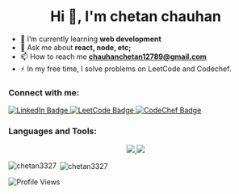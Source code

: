 <h1 align="center">Hi 👋, I'm chetan chauhan</h1>

- 🌱 I’m currently learning **web development**
- 💬 Ask me about **react, node, etc;**
- 📫 How to reach me **chauhanchetan12789@gmail.com**
- ⚡ In my free time, I solve problems on LeetCode and Codechef.
  
<h3 align="left">Connect with me:</h3>
  <a href="https://www.linkedin.com/in/chetan3327/">
    <img src="https://img.shields.io/badge/LinkedIn-blue?style=for-the-badge&logo=linkedin&logoColor=white" alt="LinkedIn Badge"/>
  </a>
  <a href="https://leetcode.com/chetan3327/">
    <img src="https://img.shields.io/badge/LeetCode-orange?style=for-the-badge&logo=leetcode&logoColor=white" alt="LeetCode Badge"/>
  </a>
  <a href="https://www.codechef.com/users/chetan3327">
    <img src="https://img.shields.io/badge/CodeChef-red?style=for-the-badge&logo=codechef&logoColor=white" alt="CodeChef Badge"/>
  </a>


<h3 align="left">Languages and Tools:</h3>

<p align="center">
<a href="https://skillicons.dev">
    <img src="https://skillicons.dev/icons?i=python,cpp,js" />
</a>
<a href="https://skillicons.dev">
    <img src="https://skillicons.dev/icons?i=html,css,tailwind,nodejs,expressjs,mongo,mysql,react,nextjs,prisma" />
</a>
</p>
</div>

<p><img align="left" src="https://github-readme-stats.vercel.app/api/top-langs?username=chetan3327&show_icons=true&locale=en" alt="chetan3327" /></p>

<p>&nbsp;<img align="center" src="https://github-readme-stats.vercel.app/api?username=chetan3327&show_icons=true&locale=en" alt="chetan3327" /></p>
<img src="https://komarev.com/ghpvc/?username=chetan3327" alt="Profile Views"/>

